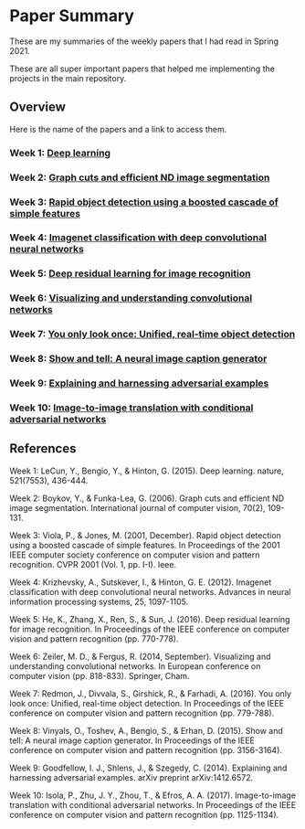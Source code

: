 # Paper Summary

These are my summaries of the weekly papers that I had read in Spring 2021. 

These are all super important papers that helped me implementing the projects in the main repository.

## Overview

Here is the name of the papers and a link to access them. 

### Week 1: [Deep learning](https://www.nature.com/articles/nature14539)

### Week 2: [Graph cuts and efficient ND image segmentation](https://link.springer.com/content/pdf/10.1007/s11263-006-7934-5.pdf)

### Week 3: [Rapid object detection using a boosted cascade of simple features](https://ieeexplore.ieee.org/abstract/document/990517?casa_token=ZHFBwAEAb6oAAAAA:cUXVgScRP7ZrDYuzNEfkNU7XFENEF72UB4s69Pg-20UOzSmNGaiuF3pU8M2tKBiGMMfcr1uxjA)

### Week 4: [Imagenet classification with deep convolutional neural networks](https://proceedings.neurips.cc/paper/2012/file/c399862d3b9d6b76c8436e924a68c45b-Paper.pdf)

### Week 5: [Deep residual learning for image recognition](https://openaccess.thecvf.com/content_cvpr_2016/html/He_Deep_Residual_Learning_CVPR_2016_paper.html)

### Week 6: [Visualizing and understanding convolutional networks](https://link.springer.com/chapter/10.1007/978-3-319-10590-1_53)

### Week 7: [You only look once: Unified, real-time object detection](https://www.cv-foundation.org/openaccess/content_cvpr_2016/html/Redmon_You_Only_Look_CVPR_2016_paper.html)

### Week 8: [Show and tell: A neural image caption generator](https://www.cv-foundation.org/openaccess/content_cvpr_2015/html/Vinyals_Show_and_Tell_2015_CVPR_paper.html)

### Week 9: [Explaining and harnessing adversarial examples](https://arxiv.org/abs/1412.6572)

### Week 10: [Image-to-image translation with conditional adversarial networks](https://openaccess.thecvf.com/content_cvpr_2017/html/Isola_Image-To-Image_Translation_With_CVPR_2017_paper.html)

## References

Week 1: LeCun, Y., Bengio, Y., & Hinton, G. (2015). Deep learning. nature, 521(7553), 436-444.

Week 2: Boykov, Y., & Funka-Lea, G. (2006). Graph cuts and efficient ND image segmentation. International journal of computer vision, 70(2), 109-131.

Week 3: Viola, P., & Jones, M. (2001, December). Rapid object detection using a boosted cascade of simple features. In Proceedings of the 2001 IEEE computer society conference on computer vision and pattern recognition. CVPR 2001 (Vol. 1, pp. I-I). Ieee.

Week 4: Krizhevsky, A., Sutskever, I., & Hinton, G. E. (2012). Imagenet classification with deep convolutional neural networks. Advances in neural information processing systems, 25, 1097-1105.

Week 5: He, K., Zhang, X., Ren, S., & Sun, J. (2016). Deep residual learning for image recognition. In Proceedings of the IEEE conference on computer vision and pattern recognition (pp. 770-778).

Week 6: Zeiler, M. D., & Fergus, R. (2014, September). Visualizing and understanding convolutional networks. In European conference on computer vision (pp. 818-833). Springer, Cham.

Week 7: Redmon, J., Divvala, S., Girshick, R., & Farhadi, A. (2016). You only look once: Unified, real-time object detection. In Proceedings of the IEEE conference on computer vision and pattern recognition (pp. 779-788).

Week 8: Vinyals, O., Toshev, A., Bengio, S., & Erhan, D. (2015). Show and tell: A neural image caption generator. In Proceedings of the IEEE conference on computer vision and pattern recognition (pp. 3156-3164).

Week 9: Goodfellow, I. J., Shlens, J., & Szegedy, C. (2014). Explaining and harnessing adversarial examples. arXiv preprint arXiv:1412.6572.

Week 10: Isola, P., Zhu, J. Y., Zhou, T., & Efros, A. A. (2017). Image-to-image translation with conditional adversarial networks. In Proceedings of the IEEE conference on computer vision and pattern recognition (pp. 1125-1134).
